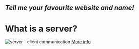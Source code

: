 _Tell me your favourite website and name!_
---
# What is a server?
![server - client communication](http://computernetworkingsimplified.in/wp-content/uploads/clientserver.jpg)
[More info](https://www.lifewire.com/servers-in-computer-networking-817380)
